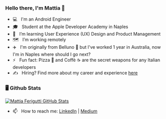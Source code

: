 ### Hello there, I'm Mattia 👋

- 💻 &nbsp; I'm an Android Engineer
- 🎓 &nbsp; Student at the Apple Developer Academy in Naples
- 🎨 &nbsp; I’m learning User Experience (UX) Design and Product Management
- 🗺️ &nbsp; I’m working remotely
- ✈️ &nbsp; I'm originally from Belluno 🗻 but I've worked 1 year in Australia, now I'm in Naples where should I go next?
- ⚡ &nbsp; Fun fact: Pizza 🍕 and Coffè ☕ are the secret weapons for any Italian developers
- ✍️ &nbsp; Hiring? Find more about my career and experience [here](https://www.linkedin.com/in/mattia-ferigutti/)

### 🖥️ Github Stats

[![Mattia Ferigutti GitHub Stats](https://github-readme-stats.vercel.app/api?username=mattiaferigutti&show_icons=true&count_private=true&title_color=fff&icon_color=79ff97&text_color=9f9f9f&bg_color=151515)](https://github.com/mattiaferigutti)

- 📫 &nbsp; How to reach me: [LinkedIn](https://www.linkedin.com/in/mattia-ferigutti/) | [Medium](https://mattiaferigutti.medium.com/)
